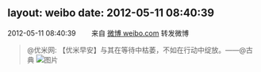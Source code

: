 layout: weibo
date: 2012-05-11 08:40:39
---
<meta name="referrer" content="no-referrer" />

2012-05-11 08:40:39  &nbsp;&nbsp;&nbsp;&nbsp;&nbsp;&nbsp; 来自 <a href="http://weibo.com/" rel="nofollow">微博 weibo.com</a>
转发微博
>  @优米网: 【优米早安】与其在等待中枯萎，不如在行动中绽放。——@古典 ​​​
>  ![图片](https://ww4.sinaimg.cn/large/6601ce85jw1dsu2tr84khj.jpg)
